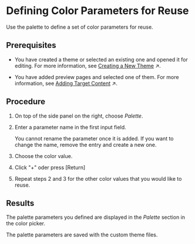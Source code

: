 <!-- loio16ed37f3d20a48b49c71108017caf0a8 -->

# Defining Color Parameters for Reuse

Use the palette to define a set of color parameters for reuse.



<a name="loio16ed37f3d20a48b49c71108017caf0a8__prereq_ycq_th3_3yb"/>

## Prerequisites

-   You have created a theme or selected an existing one and opened it for editing. For more information, see [Creating a New Theme](https://help.sap.com/viewer/7222ec8dc21b4616bb5fbb2ecb8570c3/Cloud/en-US/f987d5ffccd743cf88b0865c3bbbbe4f.html "Administrators create themes using the Create New Theme wizard in the UI theme designer.") :arrow_upper_right:.

-   You have added preview pages and selected one of them. For more information, see [Adding Target Content](https://help.sap.com/viewer/7222ec8dc21b4616bb5fbb2ecb8570c3/Cloud/en-US/6f99f7f7dc844c8fb12430a6b2a9b7ce.html "Administrators add target content in order to preview any changes they make to the theme.") :arrow_upper_right:.




## Procedure

1.  On top of the side panel on the right, choose *Palette*.

2.  Enter a parameter name in the first input field.

    You cannot rename the parameter once it is added. If you want to change the name, remove the entry and create a new one.

3.  Choose the color value.

4.  Click "+" oder press [Return\]

5.  Repeat steps 2 and 3 for the other color values that you would like to reuse.




## Results

The palette parameters you defined are displayed in the *Palette* section in the color picker.

The palette parameters are saved with the custom theme files.


